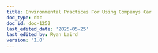 ```yaml
---
title: Environmental Practices For Using Companys Car
doc_type: doc
doc_id: doc-1252
last_edited_date: '2025-05-25'
last_edited_by: Ryan Laird
version: '1.0'
---
```



